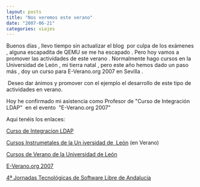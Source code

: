 ```yaml
---
layout: posts
title: "Nos veremos este verano"
date: "2007-06-21"
categories: viajes
---
```


Buenos días , llevo tiempo sin actualizar el blog  por culpa de los exámenes , alguna escapadita de QEMU se me ha escapado . Pero hoy vamos a promover las actividades de este verano . Normalmente hago cursos en la Universidad de León , mi tierra natal , pero este año hemos dado un paso más , doy un curso para E-Verano.org 2007 en Sevilla .

 Deseo dar ánimos y promover con el ejemplo el desarrollo de este tipo de actividades en verano.

Hoy he confirmado mi asistencia como Profesor de "Curso de Integración LDAP"  en el evento  "E-Verano.org 2007"

Aqui tenéis los enlaces:

[Curso de Integracion LDAP](https://www.e-verano.org/edicion/2007/index.php?option=com_content&task=view&id=90&Itemid=154)

[Cursos Instrumetales de la Un iversidad de  León](https://www.unileon.es/cgis.php?ar=cursos.php&nid=493&TIPO=6) (en Verano)

[Cursos de Verano de la Universidad de León](https://www.unileon.es/cgis.php?ar=cursos.php&nid=276&TIPO=3)

[E-Verano.org 2007](https://www.e-verano.org/edicion/2007/)

[4ª Jornadas Tecnológicas de Software Libre de Andalucía](https://www.jtasl.org/edicion/2007/)

